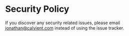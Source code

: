 # Security Policy

If you discover any security related issues, please email jonathan@calvient.com instead of using the issue tracker.
